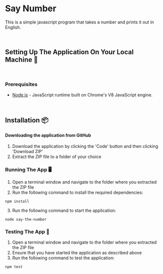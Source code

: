 # Say Number 

This is a simple javascript program that takes a number and prints it out in English.

<br />

## Setting Up The Application On Your Local Machine :wrench:

<br />

### Prerequisites

* [Node.js](https://nodejs.org/en/) - JavaScript runtime built on Chrome's V8 JavaScript engine.

<br />

## Installation :package:

#### Downloading the application from GitHub

1. Download the application by clicking the 'Code' button and then clicking 'Download ZIP'
2. Extract the ZIP file to a folder of your choice

### Running The App :desktop_computer:

1. Open a terminal window and navigate to the folder where you extracted the ZIP file
2. Run the following command to install the required dependencies:

```
npm install
```

3. Run the following command to start the application:

```
node say-the-number
```

### Testing The App :test_tube:

1. Open a terminal window and navigate to the folder where you extracted the ZIP file
2. Ensure that you have started the application as described above
3. Run the following command to test the application:

```
npm test
```





